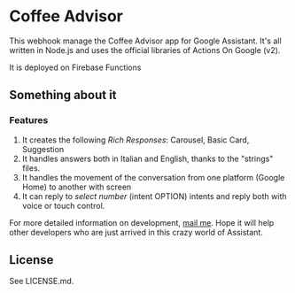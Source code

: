 # Coffee Advisor 

This webhook manage the Coffee Advisor app for Google Assistant. It's all written in Node.js 
and uses the official libraries of Actions On Google (v2).

It is deployed on Firebase Functions

## Something about it

### Features
1. It creates the following *Rich Responses*: Carousel, Basic Card, Suggestion
1. It handles answers both in Italian and English, thanks to the "strings" files.
1. It handles the movement of the conversation from one platform (Google Home) to another with screen
1. It can reply to *select number* (intent OPTION) intents and reply both with voice or touch control.

For more detailed information on development, [mail me](mailto:david.marinangeli@gmail.com). Hope it will help 
other developers who are just arrived in this crazy world of Assistant. 


## License
See LICENSE.md.
